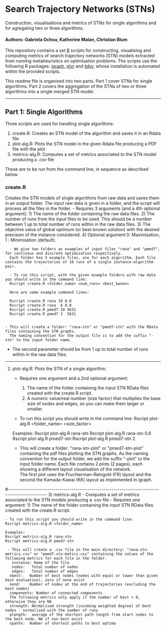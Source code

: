 # Search Trajectory Networks (STNs)

Construction, visualisationa and metrics of STNs for single algorithms and for agregating two or three algorithms.

#### Authors: Gabriela Ochoa, Katherine Malan, Christian Blum

This repository contains a set [R](https://cran.r-project.org/) scripts for constructing, visualising and computing metrics of search trajectory networks (STN) models extracted from running metaheuristics on optimisation problems.  The scripts use the following R packages: [igraph](https://igraph.org/r/), [plyr](https://cran.r-project.org/web/packages/plyr/index.html) and [tidyr](https://tidyr.tidyverse.org/), whose installation is automated within the provided scripts.

This readme file is organised into two parts. Part 1 cover STNs for single algorithms. Part 2 covers the aggregation of the STNs of two or three algorithms into a single merged STN model.

-------------------------------------------------------------------------------------------------------

## Part 1:  Single Algorithms

Three scripts are used for handling single algorithms: 
1) create.R:  Creates an STN model of the algorithm and saves it in an Rdata file  
2) plot-alg.R:     Plots the STN model in the given Rdata file producing a PDF file with the plot
3) metrics-alg.R:  Computes a set of metrics associated to the STN model producing a .csv file 

These are to be run from the command line, in sequence as described below. 

### create.R

Creates the STN models of single algorithms from raw data and saves them in an output folder. The input raw data is given in a folder, and the script will process all the files in the folder.
      - Requires 3 arguments (and a 4th optional argument): 
        1) The name of the folder containing the raw data files. 
        2) The number of runs from the input files to be used. This should be a number between 1 up to total number of runs within in the raw data files.
        3) The objective value of global optimum (or best-known solution) with the desired precision of the instance considered.
        4) Optional argument  0: Maximisation, 1 : Minimisation (default).
      
      - We give two folders as examples of input files "rana" and "pmed7", for continous and discrete optimisation respectively. 
      Each folder has 3 example files, one for each algorithm. Each file contains the trajectories of 10 runs of a single instance-algorithm pair. 

      - To run this script, with the given example folders with raw data you should write in the command line:
      Rscript create.R <folder_name> <num_runs> <best_kwnon>

      Here are some example command lines: 

      Rscript create.R rana 10 0.0
      Rscript create.R rana  6 0.0
      Rscript create.R pmed7 10 5631 
      Rscript create.R pmed7 3  5631 
      

    - This will create a folder: "rana-stn" or "pmed7-stn" with the RData files containing the STN graphs. 
      The naming convention for the output file is to add the suffix "-stn" to the input folder name.
  - The second parameter should be from 1 up to total number of runs within in the raw data files.

-------------------------------------------------------------------------------------------------
2) plot-alg.R:  Plots the STN of a single algorithm.
    - Requires one argument and a 2nd optional argument:
      1) The name of the folder containing the input STN RData files created with the create.R script. 
      2) A numeric value/real number (size factor) that multiplies the base size of nodes and edges, so you can make them larger or smaller.  

    - To run this script you should write in the command line:
    Rscript plot-alg.R <folder_name> <size_factor>  

    Examples: 
    Rscript plot-alg.R rana-stn 
    Rscript plot-alg.R rana-stn 0.8
    Rscript plot-alg.R pmed7-stn 
    Rscript plot-alg.R pmed7-stn 2

    - This will create a folder: "rana-stn-plot" or "pmed7-stn-plot" containing the pdf files plotting the STN graphs. 
    As the naming convention for the output folder, we add the suffix "-plot" to the input folder name. 
    Each file contains 2 plots (2 pages), each showing a different layout visualisation of the network.  
    The first plot uses the Fruchterman-Reingold (FR) layout and the second the Kamada-Kawai (KK) layout as implemented in igraph.

#-------------------------------------------------------------------------------------------------
3) metrics-alg.R - Computes a set of metrics associated to the STN models producing a .csv file 
    - Requires one argument:
      1) The name of the folder containing the input STN RData files created with the create.R script. 

    - To run this script you should write in the command line:
    Rscript metrics-alg.R <folder_name>   

    Examples: 
    Rscript metrics-alg.R rana-stn 
    Rscript metrics-alg.R pmed7-stn 

     - This will create a .csv file in the main directory: "rana-stn-metrics.csv" or "pmed7-stn-metics.csv" containing the values of the following metrics for each file in the folder.
       instance: Name of the file 
       nodes:   Total number of nodes
       edges:   Total number of edges
      nbest:   Number of best nodes (nodes with equal or lower than given best evaluation), zero if none exist
      nend:    Number of nodes at the end of trajectories (excluding the best nodes)
      components: Number of connected components
      The following metrics only apply if the number of best > 0, otherwise they are NA
      strength: Normalised strength (incoming weighted degree) of best nodes - normalised with the number of runs
      plength:  average of the shortest path length from start nodes to the best node, NA if non best exist
      npaths:  Number of shortest paths to best optima




